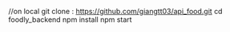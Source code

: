 //on local
git clone : https://github.com/giangtt03/api_food.git
cd foodly_backend
npm install
npm start